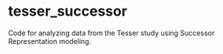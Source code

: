# tesser_successor

Code for analyzing data from the Tesser study using Successor Representation modeling.
